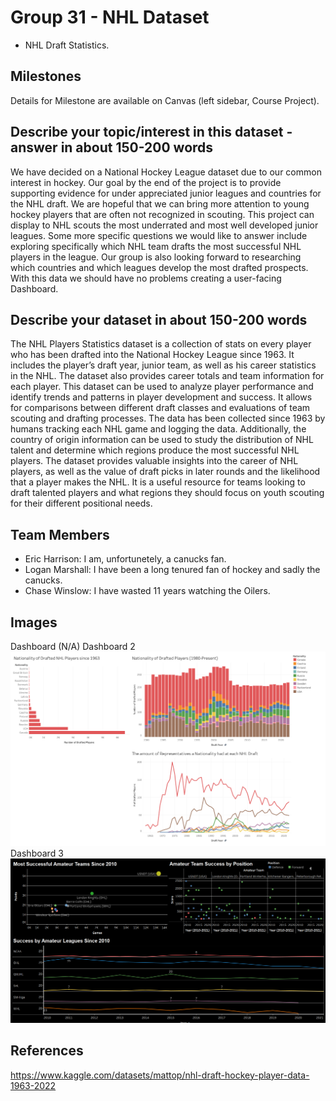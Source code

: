 # Group 31 - NHL Dataset

- NHL Draft Statistics.

## Milestones

Details for Milestone are available on Canvas (left sidebar, Course Project).

## Describe your topic/interest in this dataset - answer in about 150-200 words

We have decided on a National Hockey League dataset due to our common interest in hockey. Our goal by the end of the project is to provide supporting evidence for under appreciated junior leagues and countries for the NHL draft. We are hopeful that we can bring more attention to young hockey players that are often not recognized in scouting. This project can display to NHL scouts the most underrated and most well developed junior leagues. Some more specific questions we would like to answer include exploring specifically which NHL team drafts the most successful NHL players in the league. Our group is also looking forward to researching which countries and which leagues develop the most drafted prospects. With this data we should have no problems creating a user-facing Dashboard.

## Describe your dataset in about 150-200 words

The NHL Players Statistics dataset is a collection of stats on every player who has been drafted into the National Hockey League since 1963. It includes the player’s draft year, junior team, as well as his career statistics in the NHL. The dataset also provides career totals and team information for each player. This dataset can be used to analyze player performance and identify trends and patterns in player development and success. It allows for comparisons between different draft classes and evaluations of team scouting and drafting processes. The data has been collected since 1963 by humans tracking each NHL game and logging the data. Additionally, the country of origin information can be used to study the distribution of NHL talent and determine which regions produce the most successful NHL players. The dataset provides valuable insights into the career of NHL players, as well as the value of draft picks in later rounds and the likelihood that a player makes the NHL. It is a useful resource for teams looking to draft talented players and what regions they should focus on youth scouting for their different positional needs. 

## Team Members

- Eric Harrison: I am, unfortunetely, a canucks fan.
- Logan Marshall: I have been a long tenured fan of hockey and sadly the canucks.
- Chase Winslow: I have wasted 11 years watching the Oilers. 

## Images
Dashboard
(N/A)
Dashboard 2
![](./images/Dashboard2.png)
Dashboard 3
![](./images/Dashboard.png)

## References

https://www.kaggle.com/datasets/mattop/nhl-draft-hockey-player-data-1963-2022



